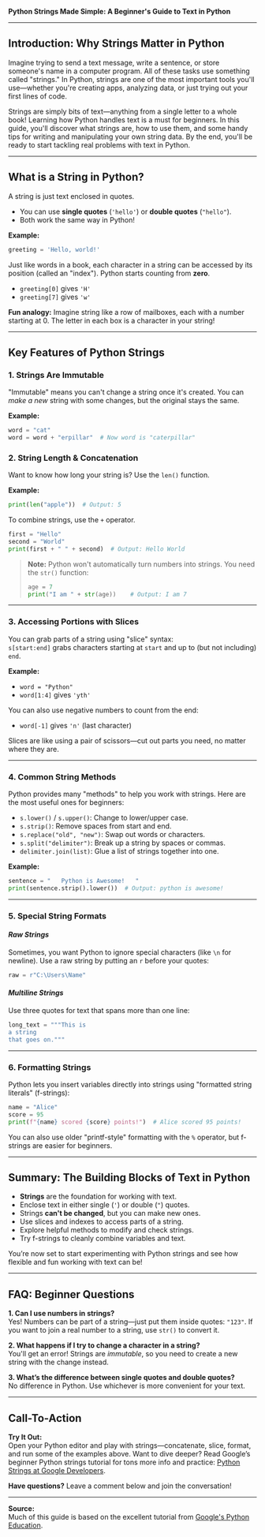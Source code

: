 **Python Strings Made Simple: A Beginner's Guide to Text in Python**

---

## Introduction: Why Strings Matter in Python

Imagine trying to send a text message, write a sentence, or store someone's name in a computer program. All of these tasks use something called "strings." In Python, strings are one of the most important tools you'll use—whether you're creating apps, analyzing data, or just trying out your first lines of code.

Strings are simply bits of text—anything from a single letter to a whole book! Learning how Python handles text is a must for beginners. In this guide, you'll discover what strings are, how to use them, and some handy tips for writing and manipulating your own string data. By the end, you'll be ready to start tackling real problems with text in Python.

---

## What is a String in Python?

A string is just text enclosed in quotes.  
- You can use **single quotes** (`'hello'`) or **double quotes** (`"hello"`).  
- Both work the same way in Python!

**Example:**  
```python
greeting = 'Hello, world!'
```

Just like words in a book, each character in a string can be accessed by its position (called an "index"). Python starts counting from **zero**.  
- `greeting[0]` gives `'H'`
- `greeting[7]` gives `'w'`

**Fun analogy:** Imagine string like a row of mailboxes, each with a number starting at 0. The letter in each box is a character in your string!

---

## Key Features of Python Strings

### 1. **Strings Are Immutable**

"Immutable" means you can't change a string once it's created. You can *make a new* string with some changes, but the original stays the same.

**Example:**  
```python
word = "cat"
word = word + "erpillar"  # Now word is "caterpillar"
```

### 2. **String Length & Concatenation**

Want to know how long your string is? Use the `len()` function.

**Example:**  
```python
print(len("apple"))  # Output: 5
```

To combine strings, use the `+` operator.

```python
first = "Hello"
second = "World"
print(first + " " + second)  # Output: Hello World
```

> **Note:** Python won't automatically turn numbers into strings. You need the `str()` function:
>
> ```python
> age = 7
> print("I am " + str(age))    # Output: I am 7
> ```

---

### 3. **Accessing Portions with Slices**

You can grab parts of a string using "slice" syntax:  
`s[start:end]` grabs characters starting at `start` and up to (but not including) `end`.

**Example:**  
- `word = "Python"`
- `word[1:4]` gives `'yth'`

You can also use negative numbers to count from the end:
- `word[-1]` gives `'n'` (last character)

Slices are like using a pair of scissors—cut out parts you need, no matter where they are.

---

### 4. **Common String Methods**

Python provides many "methods" to help you work with strings. Here are the most useful ones for beginners:

- `s.lower()` / `s.upper()`: Change to lower/upper case.
- `s.strip()`: Remove spaces from start and end.
- `s.replace("old", "new")`: Swap out words or characters.
- `s.split("delimiter")`: Break up a string by spaces or commas.
- `delimiter.join(list)`: Glue a list of strings together into one.

**Example:**  
```python
sentence = "   Python is Awesome!   "
print(sentence.strip().lower())  # Output: python is awesome!
```

---

### 5. **Special String Formats**

#### *Raw Strings*

Sometimes, you want Python to ignore special characters (like `\n` for newline). Use a raw string by putting an `r` before your quotes:

```python
raw = r"C:\Users\Name"
```

#### *Multiline Strings*

Use three quotes for text that spans more than one line:

```python
long_text = """This is
a string
that goes on."""
```

---

### 6. **Formatting Strings**

Python lets you insert variables directly into strings using "formatted string literals" (f-strings):

```python
name = "Alice"
score = 95
print(f"{name} scored {score} points!")  # Alice scored 95 points!
```

You can also use older "printf-style" formatting with the `%` operator, but f-strings are easier for beginners.

---

## Summary: The Building Blocks of Text in Python

- **Strings** are the foundation for working with text.
- Enclose text in either single (`'`) or double (`"`) quotes.
- Strings **can't be changed**, but you can make new ones.
- Use slices and indexes to access parts of a string.
- Explore helpful methods to modify and check strings.
- Try f-strings to cleanly combine variables and text.

You’re now set to start experimenting with Python strings and see how flexible and fun working with text can be!

---

## FAQ: Beginner Questions

**1. Can I use numbers in strings?**  
Yes! Numbers can be part of a string—just put them inside quotes: `"123"`. If you want to join a real number to a string, use `str()` to convert it.

**2. What happens if I try to change a character in a string?**  
You'll get an error! Strings are *immutable*, so you need to create a new string with the change instead.

**3. What’s the difference between single quotes and double quotes?**  
No difference in Python. Use whichever is more convenient for your text.

---

## Call-To-Action

**Try It Out:**  
Open your Python editor and play with strings—concatenate, slice, format, and run some of the examples above. Want to dive deeper? Read Google’s beginner Python strings tutorial for tons more info and practice: [Python Strings at Google Developers](https://developers.google.com/edu/python/strings).

**Have questions?** Leave a comment below and join the conversation!

---

**Source:**  
Much of this guide is based on the excellent tutorial from [Google's Python Education](https://developers.google.com/edu/python/strings).